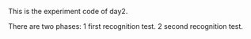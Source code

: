 This is the experiment code of day2.

There are two phases:
1 first recognition test.
2 second recognition test.
